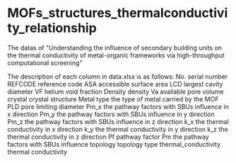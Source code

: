 # MOFs_structures_thermalconductivity_relationship
The datas of "Understanding the influence of secondary building units on the thermal conductivity of metal-organic frameworks via high-throughput computational screening"


The description of each column in data.xlsx is as follows:
No.                    serial number
REFCODE                reference code
ASA                    accessible surface area
LCD                    largest cavity diameter
VF                     helium void fraction
Density                density 
Va                     available pore volume
crystal                crystal structure
Metal type             the type of metal carried by the MOF
PLD                    pore limiting diameter 
Pm_x                   the pathway factors with SBUs influence in x direction
Pm_y                   the pathway factors with SBUs influence in y direction
Pm_z                   the pathway factors with SBUs influence in z direction
k_x                    the thermal conductivity in x direction
k_y                    the thermal conductivity in y direction
k_z                    the thermal conductivity in z direction
Pf                     pathway factor
Pm                     the pathway factors with SBUs influence
topology               topology type
thermal_conductivity   thermal conductivity
